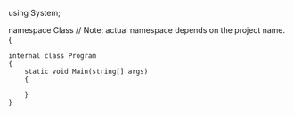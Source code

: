 using System;

namespace Class // Note: actual namespace depends on the project name.
{

    internal class Program
    {
        static void Main(string[] args)
        {
          
        }
    }